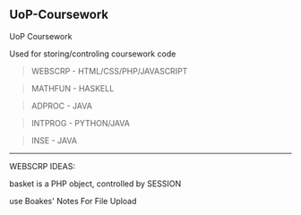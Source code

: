 UoP-Coursework
--------------

UoP Coursework

Used for storing/controling coursework code

>WEBSCRP - HTML/CSS/PHP/JAVASCRIPT

>MATHFUN - HASKELL

>ADPROC - JAVA

>INTPROG - PYTHON/JAVA

>INSE - JAVA

------------------------------------------------------------------

WEBSCRP IDEAS:

basket is a PHP object, controlled by SESSION

use Boakes' Notes For File Upload

